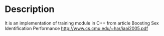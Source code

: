 # Description
It is an implementation of training module in C++ from article Boosting Sex Identification Performance 
http://www.cs.cmu.edu/~har/iaai2005.pdf
